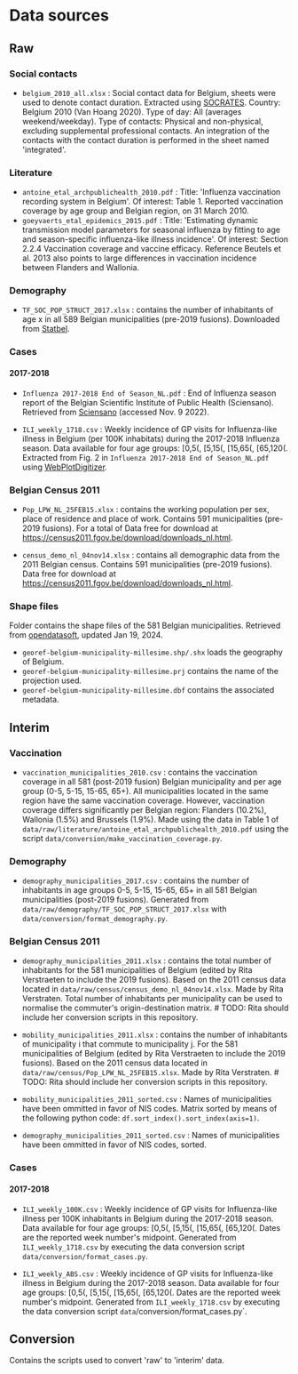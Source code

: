 # Data sources

## Raw

### Social contacts

+ `belgium_2010_all.xlsx` : Social contact data for Belgium, sheets were used to denote contact duration. Extracted using [SOCRATES](http://www.socialcontactdata.org/socrates/). Country: Belgium 2010 (Van Hoang 2020). Type of day: All (averages weekend/weekday).  Type of contacts: Physical and non-physical, excluding supplemental professional contacts. An integration of the contacts with the contact duration is performed in the sheet named 'integrated'.

### Literature

+ `antoine_etal_archpublichealth_2010.pdf` : Title: 'Influenza vaccination recording system in Belgium'. Of interest: Table 1. Reported vaccination coverage by age group and Belgian region, on 31 March 2010.
+ `goeyvaerts_etal_epidemics_2015.pdf` : Title: 'Estimating dynamic transmission model parameters for seasonal influenza by fitting to age and season-specific influenza-like illness incidence'. Of interest: Section 2.2.4 Vaccination coverage and vaccine efficacy. Reference Beutels et al. 2013 also points to large differences in vaccination incidence between Flanders and Wallonia.

### Demography

+ `TF_SOC_POP_STRUCT_2017.xlsx` : contains the number of inhabitants of age x in all 589 Belgian municipalities (pre-2019 fusions). Downloaded from [Statbel](https://statbel.fgov.be/nl/open-data/bevolking-naar-woonplaats-nationaliteit-burgerlijke-staat-leeftijd-en-geslacht).

### Cases

#### 2017-2018

+ `Influenza 2017-2018 End of Season_NL.pdf` : End of Influenza season report of the Belgian Scientific Institute of Public Health (Sciensano). Retrieved from [Sciensano](https://www.sciensano.be/sites/default/files/influenza_2017-2018_end_of_season_nl.pdf) (accessed Nov. 9 2022).

+ `ILI_weekly_1718.csv` : Weekly incidence of GP visits for Influenza-like illness in Belgium (per 100K inhabitats) during the 2017-2018 Influenza season. Data available for four age groups: [0,5(, [5,15(, [15,65(, [65,120(. Extracted from Fig. 2 in `Influenza 2017-2018 End of Season_NL.pdf` using [WebPlotDigitizer](https://automeris.io/WebPlotDigitizer/).

### Belgian Census 2011

+ `Pop_LPW_NL_25FEB15.xlsx` : contains the working population per sex, place of residence and place of work. Contains 591 municipalities (pre-2019 fusions). For a total of Data free for download at https://census2011.fgov.be/download/downloads_nl.html.

+ `census_demo_nl_04nov14.xlsx` : contains all demographic data from the 2011 Belgian census. Contains 591 municipalities (pre-2019 fusions). Data free for download at https://census2011.fgov.be/download/downloads_nl.html.

### Shape files

Folder contains the shape files of the 581 Belgian municipalities. Retrieved from [opendatasoft](https://public.opendatasoft.com/explore/dataset/georef-belgium-municipality-millesime/map/?disjunctive.mun_off_language&disjunctive.mun_name_fr&disjunctive.mun_name_nl&disjunctive.mun_name_de&disjunctive.reg_name_de&disjunctive.reg_name_nl&disjunctive.reg_name_fr&disjunctive.prov_name_de&disjunctive.prov_name_nl&disjunctive.prov_name_fr&disjunctive.arr_name_de&disjunctive.arr_name_nl&disjunctive.arr_name_fr&sort=year&location=9,50.74775,3.96469&basemap=jawg.light), updated Jan 19, 2024.

+ `georef-belgium-municipality-millesime.shp/.shx` loads the geography of Belgium.
+ `georef-belgium-municipality-millesime.prj` contains the name of the projection used.
+ `georef-belgium-municipality-millesime.dbf` contains the associated metadata.

## Interim

### Vaccination

+ `vaccination_municipalities_2010.csv` : contains the vaccination coverage in all 581 (post-2019 fusion) Belgian municipality and per age group (0-5, 5-15, 15-65, 65+). All municipalities located in the same region have the same vaccination coverage. However, vaccination coverage differs significantly per Belgian region: Flanders (10.2%), Wallonia (1.5%) and Brussels (1.9%). Made using the data in Table 1 of `data/raw/literature/antoine_etal_archpublichealth_2010.pdf` using the script `data/conversion/make_vaccination_coverage.py`.

### Demography

+ `demography_municipalities_2017.csv` : contains the number of inhabitants in age groups 0-5, 5-15, 15-65, 65+ in all 581 Belgian municipalities (post-2019 fusions). Generated from `data/raw/demography/TF_SOC_POP_STRUCT_2017.xlsx` with `data/conversion/format_demography.py`.

### Belgian Census 2011

+ `demography_municipalities_2011.xlsx` : contains the total number of inhabitants for the 581 municipalities of Belgium (edited by Rita Verstraeten to include the 2019 fusions). Based on the 2011 census data located in `data/raw/census/census_demo_nl_04nov14.xlsx`. Made by Rita Verstraten. Total number of inhabitants per municipality can be used to normalise the commuter's origin-destination matrix. # TODO: Rita should include her conversion scripts in this repository.
+ `mobility_municipalities_2011.xlsx` : contains the number of inhabitants of municipality i that commute to municipality j. For the 581 municipalities of Belgium (edited by Rita Verstraeten to include the 2019 fusions). Based on the 2011 census data located in `data/raw/census/Pop_LPW_NL_25FEB15.xlsx`. Made by Rita Verstraten. # TODO: Rita should include her conversion scripts in this repository.

+ `mobility_municipalities_2011_sorted.csv` : Names of municipalities have been ommitted in favor of NIS codes. Matrix sorted by means of the following python code: `df.sort_index().sort_index(axis=1)`.
+ `demography_municipalities_2011_sorted.csv` : Names of municipalities have been ommitted in favor of NIS codes, sorted.

### Cases

#### 2017-2018

+ `ILI_weekly_100K.csv` : Weekly incidence of GP visits for Influenza-like illness per 100K inhabitants in Belgium during the 2017-2018 season. Data available for four age groups: [0,5(, [5,15(, [15,65(, [65,120(. Dates are the reported week number's midpoint. Generated from `ILI_weekly_1718.csv` by executing the data conversion script `data/conversion/format_cases.py`.

+ `ILI_weekly_ABS.csv` : Weekly incidence of GP visits for Influenza-like illness in Belgium during the 2017-2018 season. Data available for four age groups: [0,5(, [5,15(, [15,65(, [65,120(. Dates are the reported week number's midpoint. Generated from `ILI_weekly_1718.csv` by executing the data conversion script `data`/conversion/format_cases.py`.

## Conversion

Contains the scripts used to convert 'raw' to 'interim' data.